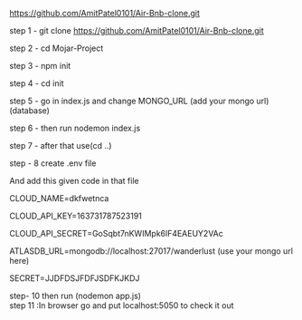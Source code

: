 https://github.com/AmitPatel0101/Air-Bnb-clone.git

step 1 - git clone https://github.com/AmitPatel0101/Air-Bnb-clone.git

step 2 - cd Mojar-Project

step 3 - npm init

step 4 - cd init

step 5 - go in index.js and change MONGO_URL (add your mongo url)(database)

step 6 - then run nodemon index.js

step 7 - after that use(cd ..)

step - 8 create  .env  file

And add this given code in that file

CLOUD_NAME=dkfwetnca

CLOUD_API_KEY=163731787523191

CLOUD_API_SECRET=GoSqbt7nKWIMpk6lF4EAEUY2VAc

ATLASDB_URL=mongodb://localhost:27017/wanderlust (use your mongo url here)

SECRET=JJDFDSJFDFJSDFKJKDJ  

step- 10 then run (nodemon app.js)    
step 11 :In browser go and put localhost:5050 to check it out
